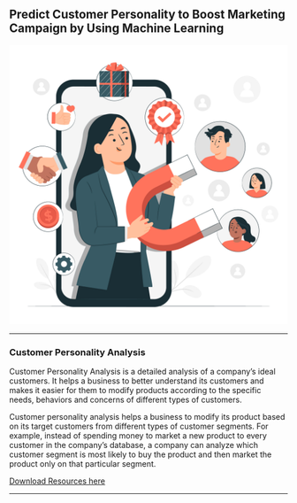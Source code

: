 ## **Predict Customer Personality to Boost Marketing Campaign by Using Machine Learning**

![Banner](images/img_1.jpg)

***
### **Customer Personality Analysis**
Customer Personality Analysis is a detailed analysis of a company’s ideal customers. It helps a business to better understand its customers and makes it easier for them to modify products according to the specific needs, behaviors and concerns of different types of customers.

Customer personality analysis helps a business to modify its product based on its target customers from different types of customer segments. For example, instead of spending money to market a new product to every customer in the company’s database, a company can analyze which customer segment is most likely to buy the product and then market the product only on that particular segment.

[Download Resources here](https://www.kaggle.com/datasets/imakash3011/customer-personality-analysis)
***
